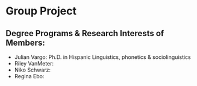 # Group Project

## Degree Programs & Research Interests of Members:
- Julian Vargo: Ph.D. in Hispanic Linguistics, phonetics & sociolinguistics
- Riley VanMeter:
- Niko Schwarz:
- Regina Ebo:

